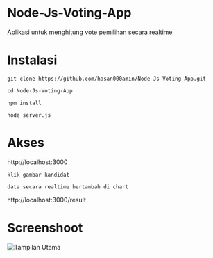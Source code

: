 # Node-Js-Voting-App

Aplikasi untuk menghitung vote pemilihan secara realtime

# Instalasi
    git clone https://github.com/hasan000amin/Node-Js-Voting-App.git

    cd Node-Js-Voting-App

    npm install

    node server.js

# Akses

http://localhost:3000

    klik gambar kandidat
    
    data secara realtime bertambah di chart

http://localhost:3000/result

# Screenshoot

![Tampilan Utama](https://github.com/user-attachments/assets/6a701f14-69ef-4ddb-9d3d-08870b9ce55c)

